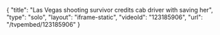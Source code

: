 {
    "title": "Las Vegas shooting survivor credits cab driver with saving her",
    "type": "solo",
    "layout": "iframe-static",
    "videoId": "123185906",
    "url": "\/tvpembed\/123185906"
}